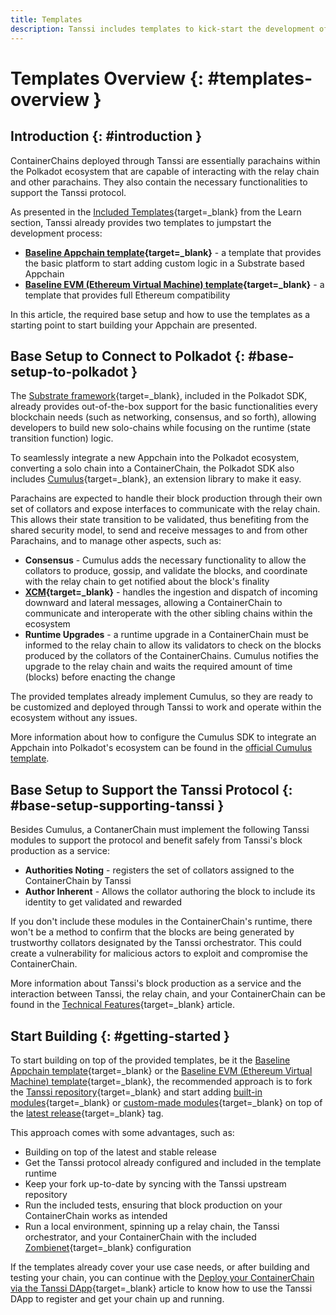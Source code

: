 ```yaml
---
title: Templates
description: Tanssi includes templates to kick-start the development of an Appchain, one for a Substrate-oriented runtime and another featuring full EVM (Ethereum) support.
---
```


# Templates Overview {: #templates-overview }

## Introduction {: #introduction }

ContainerChains deployed through Tanssi are essentially parachains within the Polkadot ecosystem that are capable of interacting with the relay chain and other parachains. They also contain the necessary functionalities to support the Tanssi protocol.

As presented in the [Included Templates](/learn/tanssi/included-templates#baseline-appchain-template){target=_blank} from the Learn section, Tanssi already provides two templates to jumpstart the development process:

- **[Baseline Appchain template](/learn/tanssi/included-templates/#baseline-appchain-template){target=_blank}** - a template that provides the basic platform to start adding custom logic in a Substrate based Appchain
- **[Baseline EVM (Ethereum Virtual Machine) template](/learn/tanssi/included-templates/#baseline-evm-template){target=_blank}** - a template that provides full Ethereum compatibility

In this article, the required base setup and how to use the templates as a starting point to start building your Appchain are presented.

## Base Setup to Connect to Polkadot {: #base-setup-to-polkadot }

The [Substrate framework](/learn/framework/overview/#substrate-framework){target=_blank}, included in the Polkadot SDK, already provides out-of-the-box support for the basic functionalities every blockchain needs (such as networking, consensus, and so forth), allowing developers to build new solo-chains while focusing on the runtime (state transition function) logic.

To seamlessly integrate a new Appchain into the Polkadot ecosystem, converting a solo chain into a ContainerChain, the Polkadot SDK also includes [Cumulus](https://github.com/paritytech/polkadot-sdk/tree/master/cumulus){target=_blank}, an extension library to make it easy.

Parachains are expected to handle their block production through their own set of collators and expose interfaces to communicate with the relay chain. This allows their state transition to be validated, thus benefiting from the shared security model, to send and receive messages to and from other Parachains, and to manage other aspects, such as:

- **Consensus** - Cumulus adds the necessary functionality to allow the collators to produce, gossip, and validate the blocks, and coordinate with the relay chain to get notified about the block's finality
- **[XCM](https://wiki.polkadot.network/docs/learn-xcm){target=_blank}** - handles the ingestion and dispatch of incoming downward and lateral messages, allowing a ContainerChain to communicate and interoperate with the other sibling chains within the ecosystem
- **Runtime Upgrades** - a runtime upgrade in a ContainerChain must be informed to the relay chain to allow its validators to check on the blocks produced by the collators of the ContainerChains. Cumulus notifies the upgrade to the relay chain and waits the required amount of time (blocks) before enacting the change

The provided templates already implement Cumulus, so they are ready to be customized and deployed through Tanssi to work and operate within the ecosystem without any issues.

More information about how to configure the Cumulus SDK to integrate an Appchain into Polkadot's ecosystem can be found in the [official Cumulus template](https://github.com/paritytech/polkadot-sdk/tree/master/cumulus/parachain-template).

## Base Setup to Support the Tanssi Protocol {: #base-setup-supporting-tanssi }

Besides Cumulus, a ContanerChain must implement the following Tanssi modules to support the protocol and benefit safely from Tanssi's block production as a service:

- **Authorities Noting** - registers the set of collators assigned to the ContainerChain by Tanssi
- **Author Inherent** - Allows the collator authoring the block to include its identity to get validated and rewarded

If you don't include these modules in the ContainerChain's runtime, there won't be a method to confirm that the blocks are being generated by trustworthy collators designated by the Tanssi orchestrator. This could create a vulnerability for malicious actors to exploit and compromise the ContainerChain.

More information about Tanssi's block production as a service and the interaction between Tanssi, the relay chain, and your ContainerChain can be found in the [Technical Features](/learn/tanssi/technical-features/#block-production-as-a-service){target=_blank} article.

## Start Building {: #getting-started }

To start building on top of the provided templates, be it the [Baseline Appchain template](/build/templates/substrate){target=_blank} or the [Baseline EVM (Ethereum Virtual Machine) template](/builders/build/templates/evm){target=_blank}, the recommended approach is to fork the [Tanssi repository](https://github.com/moondance-labs/tanssi){target=_blank} and start adding [built-in modules](/builders/build/local/adding-built-in-pallet/){target=_blank} or [custom-made modules](/builders/build/local/adding-custom-made-module/){target=_blank} on top of the [latest release](https://github.com/moondance-labs/tanssi/releases/latest){target=_blank} tag. 

This approach comes with some advantages, such as:

- Building on top of the latest and stable release
- Get the Tanssi protocol already configured and included in the template runtime 
- Keep your fork up-to-date by syncing with the Tanssi upstream repository
- Run the included tests, ensuring that block production on your ContainerChain works as intended
- Run a local environment, spinning up a relay chain, the Tanssi orchestrator, and your ContainerChain with the included [Zombienet](https://paritytech.github.io/zombienet/){target=_blank} configuration

If the templates already cover your use case needs, or after building and testing your chain, you can continue with the [Deploy your ContainerChain via the Tanssi DApp](/builders/deploy-manage/dapp/deploy){target=_blank} article to know how to use the Tanssi DApp to register and get your chain up and running.
